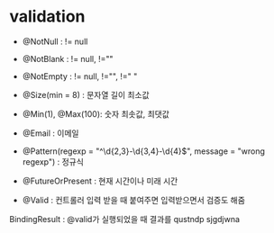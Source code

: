 # validation

- @NotNull : != null 
- @NotBlank : != null, !=""
- @NotEmpty : != null, !="", !=" "
- @Size(min = 8) : 문자열 길이 최소값
- @Min(1), @Max(100): 숫자 최솟값, 최댓값
- @Email : 이메일
- @Pattern(regexp = "^\\d{2,3}-\\d{3,4}-\\d{4}$", message = "wrong regexp") : 정규식
- @FutureOrPresent : 현재 시간이나 미래 시간

- @Valid : 컨트롤러 입력 받을 때 붙여주면 입력받으면서 검증도 해줌


BindingResult : @valid가 실행되었을 때 결과를 qustndp sjgdjwna